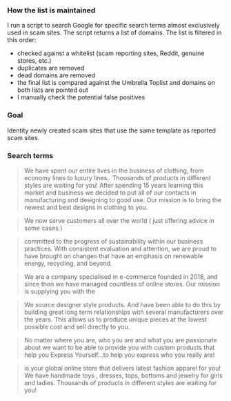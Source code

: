 ### How the list is maintained

I run a script to search Google for specific search terms almost exclusively used in scam sites. The script returns a list of domains. The list is filtered in this order:
- checked against a whitelist (scam reporting sites, Reddit, genuine stores, etc.)
- duplicates are removed
- dead domains are removed
- the final list is compared against the Umbrella Toplist and domains on both lists are pointed out
- I manually check the potential false positives

### Goal

Identity newly created scam sites that use the same template as reported scam sites.

### Search terms
>We have spent our entire lives in the business of clothing, from economy lines to luxury lines,. Thousands of products in different styles are waiting for you! After spending 15 years learning this market and business we decided to put all of our contacts in manufacturing and designing to good use.  Our mission is to bring the newest and best designs in clothing to you.

>We now serve customers all over the world ( just offering advice in some cases )

>committed to the progress of sustainability within our business practices. With consistent evaluation and attention, we are proud to have brought on changes that have an emphasis on renewable energy, recycling, and beyond.

>We are a company specialised in e-commerce founded in 2018, and since then we have managed countless of online stores. Our mission is supplying you with the

>We source designer style products. And have been able to do this by building great long term relationships with several manufacturers over the years. This allows us to produce unique pieces at the lowest possible cost and sell directly to you.

>No matter where you are, who you are and what you are passionate about we want to be able to provide you with custom products that help you Express Yourself...to help you express who you really are!

>is your global online store that delivers latest fashion apparel for you! We have handmade toys , dresses, tops, bottoms and jewelry for girls and ladies. Thousands of products in different styles are waiting for you!
